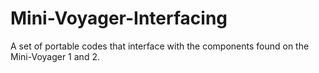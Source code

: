 # Mini-Voyager-Interfacing
A set of portable codes that interface with the components found on the Mini-Voyager 1 and 2.
